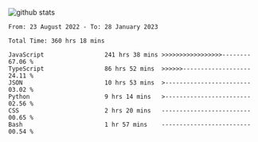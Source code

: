 
![github stats](https://github-readme-stats.vercel.app/api?username=realmahd1&show_icons=true&theme=codeSTACKr&hide_rank=true&count_private=true)

<!--START_SECTION:waka-->

```text
From: 23 August 2022 - To: 28 January 2023

Total Time: 360 hrs 18 mins

JavaScript                 241 hrs 38 mins >>>>>>>>>>>>>>>>>--------   67.06 %
TypeScript                 86 hrs 52 mins  >>>>>>-------------------   24.11 %
JSON                       10 hrs 53 mins  >------------------------   03.02 %
Python                     9 hrs 14 mins   >------------------------   02.56 %
CSS                        2 hrs 20 mins   -------------------------   00.65 %
Bash                       1 hr 57 mins    -------------------------   00.54 %
```

<!--END_SECTION:waka-->
